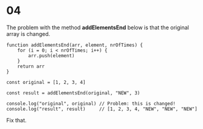 # 04

The problem with the method **addElementsEnd** below is that the original array is changed.

    function addElementsEnd(arr, element, nrOfTimes) {
        for (i = 0; i < nrOfTimes; i++) {
            arr.push(element)
        }
        return arr
    }

    const original = [1, 2, 3, 4]

    const result = addElementsEnd(original, "NEW", 3)

    console.log("original", original) // Problem: this is changed!
    console.log("result", result)     // [1, 2, 3, 4, "NEW", "NEW", "NEW"]

Fix that.    
